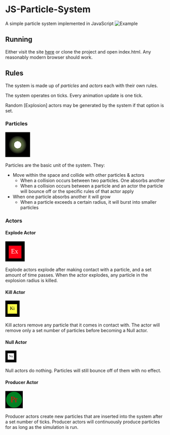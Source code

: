 # JS-Particle-System
A simple particle system implemented in JavaScript
![Example](extras/images/example.gif)

## Running
Either visit the site [here](https://evanpblack.com)
or clone the project and open index.html.
Any reasonably modern browser should work.

## Rules
The system is made up of _particles_ and _actors_
each with their own rules.

The system operates on ticks. Every animation update is one tick.

Random [Explosion] actors may be generated by the system if that option is set.

### Particles
![Single Particle](extras/images/particle.png "Particle")

Particles are the basic unit of the system. They:
  * Move within the space and collide with other particles & actors
    * When a collision occurs between two particles. One absorbs another
    * When a collision occurs between a particle and an actor the particle will bounce off
    or the specific rules of that actor apply
  * When one particle absorbs another it will grow
    * When a particle exceeds a certain radius, it will burst into smaller particles

### Actors

#### Explode Actor
![Explode Actor](extras/images/explodeActor.png "Explode Actor")

Explode actors explode after making contact with a particle, and a set amount of time passes.
When the actor explodes, any particle in the explosion radius is killed.

#### Kill Actor
![Kill Actor](extras/images/killActor.png "Kill Actor")

Kill actors remove any particle that it comes in contact with.
The actor will remove only a set number of particles before becoming a Null actor.

#### Null Actor
![Null Actor](extras/images/nullActor.png "Null Actor")

Null actors do nothing. Particles will still bounce off of them with no effect.

#### Producer Actor
![Producer Actor](extras/images/producerActor.png "Producer Actor")

Producer actors create new particles that are inserted into the system after a set number of ticks.
Producer actors will continuously produce particles for as long as the simulation is run.